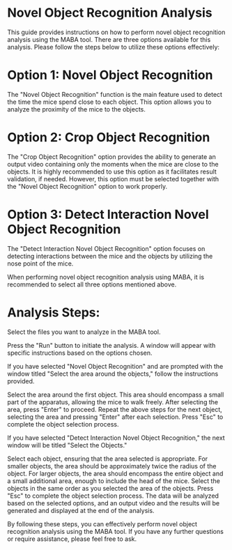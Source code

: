 # Novel Object Recognition Analysis

This guide provides instructions on how to perform novel object recognition analysis using the MABA tool. There are three options available for this analysis. Please follow the steps below to utilize these options effectively:

# Option 1: Novel Object Recognition
The "Novel Object Recognition" function is the main feature used to detect the time the mice spend close to each object. This option allows you to analyze the proximity of the mice to the objects.

# Option 2: Crop Object Recognition
The "Crop Object Recognition" option provides the ability to generate an output video containing only the moments when the mice are close to the objects. It is highly recommended to use this option as it facilitates result validation, if needed. However, this option must be selected together with the "Novel Object Recognition" option to work properly.

# Option 3: Detect Interaction Novel Object Recognition
The "Detect Interaction Novel Object Recognition" option focuses on detecting interactions between the mice and the objects by utilizing the nose point of the mice.

When performing novel object recognition analysis using MABA, it is recommended to select all three options mentioned above.

# Analysis Steps:
Select the files you want to analyze in the MABA tool.

Press the "Run" button to initiate the analysis. A window will appear with specific instructions based on the options chosen.

If you have selected "Novel Object Recognition" and are prompted with the window titled "Select the area around the objects," follow the instructions provided.

Select the area around the first object. This area should encompass a small part of the apparatus, allowing the mice to walk freely.
After selecting the area, press "Enter" to proceed.
Repeat the above steps for the next object, selecting the area and pressing "Enter" after each selection.
Press "Esc" to complete the object selection process.

If you have selected "Detect Interaction Novel Object Recognition," the next window will be titled "Select the Objects."

Select each object, ensuring that the area selected is appropriate. For smaller objects, the area should be approximately twice the radius of the object. For larger objects, the area should encompass the entire object and a small additional area, enough to include the head of the mice.
Select the objects in the same order as you selected the area of the objects.
Press "Esc" to complete the object selection process.
The data will be analyzed based on the selected options, and an output video and the results will be generated and displayed at the end of the analysis.

By following these steps, you can effectively perform novel object recognition analysis using the MABA tool. If you have any further questions or require assistance, please feel free to ask.
